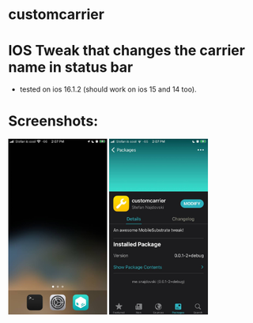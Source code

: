 # customcarrier

# IOS Tweak that changes the carrier name in status bar
- tested on ios 16.1.2 (should work on ios 15 and 14 too).

# Screenshots:
<img src="https://raw.githubusercontent.com/stefan-najdovski/customcarrier/main/screenshots/screenshot.jpg" width="200" />
<img src="https://raw.githubusercontent.com/stefan-najdovski/customcarrier/main/screenshots/s2.jpg" width="200" />

